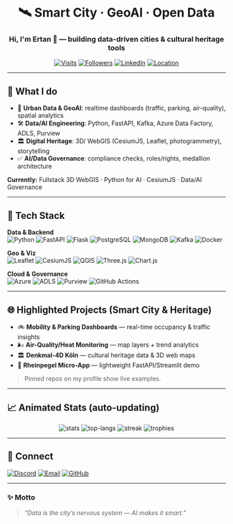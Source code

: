 <!-- === Tech & Smart City | Data & AI Portfolio README === -->
<div align="center">

# 🛰️ Smart City · GeoAI · Open Data  
### Hi, I'm **Ertan** 👋 — building data-driven cities & cultural heritage tools

[![Visits](https://komarev.com/ghpvc/?username=ErtanOz&label=Profile%20views)](https://github.com/ErtanOz)
[![Followers](https://img.shields.io/github/followers/ErtanOz?label=Followers)](https://github.com/ErtanOz?tab=followers)
[![LinkedIn](https://img.shields.io/badge/LinkedIn-Ertan%20Ozcan-0A66C2?logo=linkedin)](https://www.linkedin.com/in/ertanozcan/)
[![Location](https://img.shields.io/badge/Cologne-DE-FFC107?logo=city)](#)

</div>

---

## 🚦 What I do
- 🧭 **Urban Data & GeoAI**: realtime dashboards (traffic, parking, air-quality), spatial analytics  
- 🛠️ **Data/AI Engineering**: Python, FastAPI, Kafka, Azure Data Factory, ADLS, Purview  
- 🏛️ **Digital Heritage**: 3D/ WebGIS (CesiumJS, Leaflet, photogrammetry), storytelling  
- ✅ **AI/Data Governance**: compliance checks, roles/rights, medallion architecture

**Currently:** Fullstack 3D WebGIS · Python for AI · CesiumJS · Data/AI Governance

---

## 🧰 Tech Stack
**Data & Backend**  
![Python](https://img.shields.io/badge/Python-3776AB?logo=python&logoColor=fff)
![FastAPI](https://img.shields.io/badge/FastAPI-009688?logo=fastapi&logoColor=fff)
![Flask](https://img.shields.io/badge/Flask-000?logo=flask&logoColor=fff)
![PostgreSQL](https://img.shields.io/badge/PostgreSQL-4169E1?logo=postgresql&logoColor=fff)
![MongoDB](https://img.shields.io/badge/MongoDB-4EA94B?logo=mongodb&logoColor=fff)
![Kafka](https://img.shields.io/badge/Apache%20Kafka-231F20?logo=apachekafka&logoColor=fff)
![Docker](https://img.shields.io/badge/Docker-2496ED?logo=docker&logoColor=fff)

**Geo & Viz**  
![Leaflet](https://img.shields.io/badge/Leaflet-199900?logo=leaflet&logoColor=fff)
![CesiumJS](https://img.shields.io/badge/CesiumJS-3A9BDC?logo=cesium&logoColor=fff)
![QGIS](https://img.shields.io/badge/QGIS-589632?logo=qgis&logoColor=fff)
![Three.js](https://img.shields.io/badge/Three.js-000?logo=threedotjs&logoColor=fff)
![Chart.js](https://img.shields.io/badge/Chart.js-F5788D?logo=chartdotjs&logoColor=fff)

**Cloud & Governance**  
![Azure](https://img.shields.io/badge/Azure-0089D6?logo=microsoftazure&logoColor=fff)
![ADLS](https://img.shields.io/badge/ADLS-0E5DF6?logo=microsoftazure&logoColor=fff)
![Purview](https://img.shields.io/badge/Purview-0078D4?logo=microsoftazure&logoColor=fff)
![GitHub Actions](https://img.shields.io/badge/GitHub%20Actions-2088FF?logo=githubactions&logoColor=fff)

---

## 🌐 Highlighted Projects (Smart City & Heritage)
- 🚲 **Mobility & Parking Dashboards** — real-time occupancy & traffic insights  
- 🌬️ **Air-Quality/Heat Monitoring** — map layers + trend analytics  
- 🏛️ **Denkmal-4D Köln** — cultural heritage data & 3D web maps  
- 🌊 **Rheinpegel Micro-App** — lightweight FastAPI/Streamlit demo

> Pinned repos on my profile show live examples.

---

## 📈 Animated Stats (auto-updating)

<div align="center">

<!-- GitHub Stats -->
<img src="https://github-readme-stats.vercel.app/api?username=ErtanOz&show_icons=true&theme=tokyonight&hide_border=true" alt="stats" />

<!-- Top Languages -->
<img src="https://github-readme-stats.vercel.app/api/top-langs/?username=ErtanOz&layout=compact&langs_count=8&theme=tokyonight&hide_border=true" alt="top-langs" />

<!-- Streak -->
<img src="https://github-readme-streak-stats.herokuapp.com/?user=ErtanOz&theme=tokyonight&hide_border=true" alt="streak" />

<!-- Trophies -->
<img src="https://github-profile-trophy.vercel.app/?username=ErtanOz&theme=onedark&no-frame=true&column=6" alt="trophies" />

</div>

---

## 🤝 Connect
[![Discord](https://img.shields.io/badge/Discord-archinfo-5865F2?logo=discord&logoColor=fff)](https://discord.gg/archinfo)
[![Email](https://img.shields.io/badge/Email-mail@gmail.com-D14836?logo=gmail&logoColor=fff)](mailto:mail@gmail.com)
[![GitHub](https://img.shields.io/badge/GitHub-ErtanOz-181717?logo=github&logoColor=fff)](https://github.com/ErtanOz)

---

### ✨ Motto
> *“Data is the city’s nervous system — AI makes it smart.”*
